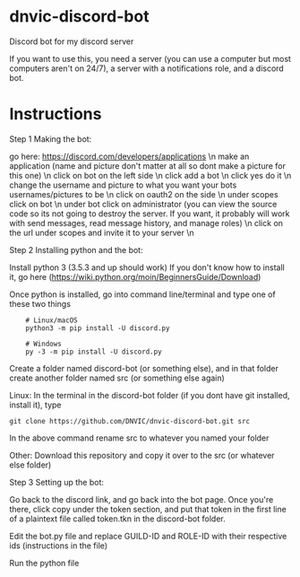 # dnvic-discord-bot
Discord bot for my discord server

If you want to use this, you need a server (you can use a computer but most computers aren't on 24/7), a server with a notifications role, and a discord bot.

# Instructions

Step 1 Making the bot:

go here: https://discord.com/developers/applications \n
make an application (name and picture don't matter at all so dont make a picture for this one) \n
click on bot on the left side \n
click add a bot \n
click yes do it \n
change the username and picture to what you want your bots usernames/pictures to be \n
click on oauth2 on the side \n
under scopes click on bot \n 
under bot click on administrator (you can view the source code so its not going to destroy the server. If you want, it probably will work with send messages, read message history, and manage roles) \n
click on the url under scopes and invite it to your server \n

Step 2 Installing python and the bot:

Install python 3 (3.5.3 and up should work)
If you don't know how to install it, go here (https://wiki.python.org/moin/BeginnersGuide/Download)


Once python is installed, go into command line/terminal and type one of these two things
```
    # Linux/macOS
    python3 -m pip install -U discord.py

    # Windows
    py -3 -m pip install -U discord.py
```
Create a folder named discord-bot (or something else), and in that folder create another folder named src (or something else again)

Linux:
In the terminal in the discord-bot folder (if you dont have git installed, install it), type 
```
git clone https://github.com/DNVIC/dnvic-discord-bot.git src
```
In the above command rename src to whatever you named your folder

Other:
Download this repository and copy it over to the src (or whatever else folder)

Step 3 Setting up the bot:

Go back to the discord link, and go back into the bot page. Once you're there, click copy under the token section, and put that token in the first line of a plaintext file called token.tkn in the discord-bot folder.

Edit the bot.py file and replace GUILD-ID and ROLE-ID with their respective ids (instructions in the file)

Run the python file
